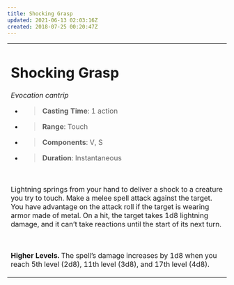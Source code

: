 ```yaml
---
title: Shocking Grasp
updated: 2021-06-13 02:03:16Z
created: 2018-07-25 00:20:47Z
---
```


<table><tbody><tr class="odd"><td><h1 id="shocking-grasp"><strong>Shocking Grasp</strong></h1><p><em>Evocation cantrip</em></p><ul><li><blockquote><p><strong>Casting Time</strong>: 1 action</p></blockquote></li><li><blockquote><p><strong>Range</strong>: Touch</p></blockquote></li><li><blockquote><p><strong>Components</strong>: V, S</p></blockquote></li><li><blockquote><p><strong>Duration</strong>: Instantaneous</p></blockquote></li></ul><p> </p><p>Lightning springs from your hand to deliver a shock to a creature you try to touch. Make a melee spell attack against the target. You have advantage on the attack roll if the target is wearing armor made of metal. On a hit, the target takes 1d8 lightning damage, and it can’t take reactions until the start of its next turn.</p><p> </p><p><strong>Higher Levels.</strong> The spell’s damage increases by 1d8 when you reach 5th level (2d8), 11th level (3d8), and 17th level (4d8).</p></td></tr></tbody></table>